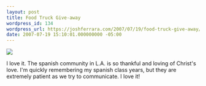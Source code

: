 ```yaml
---
layout: post
title: Food Truck Give-away
wordpress_id: 134
wordpress_url: https://joshferrara.com/2007/07/19/food-truck-give-away/
date: 2007-07-19 15:10:01.000000000 -05:00
---
```

<!--Mime Type of File is image/jpeg -->

<a href="https://joshferrara.com/wp-photos/20070719-161001-1.jpg"><img src="https://joshferrara.com/wp-photos/thumb.20070719-161001-1.jpg" /></a>

I love it. The spanish community in L.A. is so thankful and loving of Christ's love. I'm quickly remembering my spanish class years, but they are extremely patient as we try to communicate. I love it!
